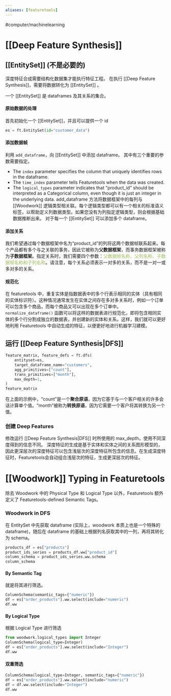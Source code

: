 ```yaml
---
aliases: [featuretools]
---
```

#computer/machinelearning  

# [[Deep Feature Synthesis]]

##  [[EntitySet]] (不是必要的)
深度特征合成需要结构化数据集才能执行特征工程。
在执行 [[Deep Feature Synthesis]]，需要将数据转化为 [[EntitySet]] 。

一个 [[EntitySet]] 是 dataframes 及其关系的集合。

#### 原始数据的处理
首先初始化一个 [[EntitySet]]，并且可以提供一个 id
```python
es = ft.EntitySet(id="customer_data")
```

#### 添加数据帧
利用 `add_dataframe`，向 [[EntitySet]] 中添加 dataframe。
其中有三个重要的参数需要指定。
-   The `index` parameter specifies the column that uniquely identifies rows in the dataframe.
-   The `time_index` parameter tells Featuretools when the data was created.
-   The `logical_types` parameter indicates that “product_id” should be interpreted as a Categorical column, even though it is just an integer in the underlying data.
add_dataframe 方法将数据框架中的每列与 [[Woodwork]] 逻辑类型相关联。每个逻辑类型都可以有一个相关的标准语义标签，以帮助定义列数据类型。如果您没有为列指定逻辑类型，则会根据基础数据推断出来。
对于每一个 [[EntitySet]] 可以添加多个 dataframe。

#### 添加关系
我们希望通过每个数据框架中名为“product_id”的列将这两个数据帧联系起来。每个产品都有多个与之关联的事务，因此它被称为**父数据框架**，而事务数据框架被称为**子数据框架**。指定关系时，我们需要四个参数：<font color="#9bbb59">父数据帧名称、父列名称、子数据帧名称和子列名称</font>。请注意，每个关系必须表示一对多的关系，而不是一对一或多对多的关系。

#### 规范化
在 featuretools 中，重复实体是指数据表中的多个行表示相同的实体（具有相同的实体标识符）。这种情况通常发生在实体之间存在多对多关系时，例如一个订单可以包含多个商品，而每个商品又可以出现在多个订单中。
`normalize_dataframe()` 函数可以将这样的数据表进行规范化，即将包含相同实体的多个行分割成独立的数据表，并创建新的实体和关系。这样，我们就可以更好地利用 Featuretools 中自动生成的特征，以便更好地进行机器学习建模。

## 运行 [[Deep Feature Synthesis|DFS]]

```python
feature_matrix, feature_defs = ft.dfs(
    entityset=es,
    target_dataframe_name="customers",
    agg_primitives=["count"],
    trans_primitives=["month"],
    max_depth=1,
)
feature_matrix
```
在上面的示例中，“count”是一个**聚合原语**，因为它基于与一个客户相关的许多会话计算单个值。“month”被称为**转换原语**，因为它需要一个客户将其转换为另一个值。

### 创建 Deep Features
修改运行 [[Deep Feature Synthesis|DFS]] 时所使用的 max_depth，使用不同深度得到的信息不同。
深度特征的生成是基于实体和实体之间的关系图形模型的，因此更深层次的深度特征可以包含浅层次的深度特征所包含的信息。在生成深度特征时，Featuretools会自动组合浅层次的特征，生成更深层次的特征。

# [[Woodwork]] Typing in Featuretools
除去 Woodwork 中的 Physical Type 和 Logical Type 以外，Featuretools 额外定义了 Featuretools-defined Semantic Tags。

### Woodwork in DFS
在 EntitySet 中先获取 dataframe (实际上，woodwork 本质上也是一个特殊的 dataframe)，随后在 dataframe 的基础上根据列名获取其中的一列，再将其转化为 schema。
```python
products_df = es["products"]
product_ids_series = products_df.ww["product_id"]
column_schema = product_ids_series.ww.schema
column_schema
```

#### By Semantic Tag
就是将其进行筛选。
```python
ColumnSchema(semantic_tags={"numeric"})
df = es["order_products"].ww.select(include="numeric")
df.ww
```

#### By Logical Type
根据 Logical Type 进行筛选
```python
from woodwork.logical_types import Integer
ColumnSchema(logical_type=Integer)
df = es["order_products"].ww.select(include="Integer")
df.ww
```

#### 双重筛选
```python
ColumnSchema(logical_type=Integer, semantic_tags={"numeric"})
df = es["order_products"].ww.select(include="numeric")
df = df.ww.select(include="Integer")
df.ww
```